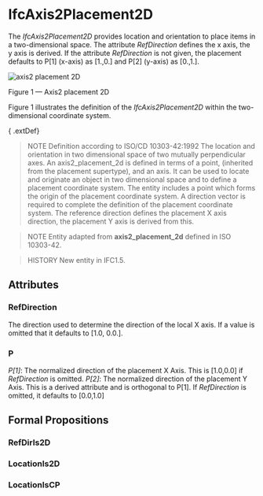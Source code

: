 # IfcAxis2Placement2D

The _IfcAxis2Placement2D_ provides location and orientation to place items in a two-dimensional space. The attribute _RefDirection_ defines the x axis, the y axis is derived. If the attribute _RefDirection_ is not given, the placement defaults to P[1] (x-axis) as [1.,0.] and P[2] (y-axis) as [0.,1.].
<!-- end of short definition -->

![axis2 placement 2D](../../../../figures/ifcaxis2placement2d-layout1.gif)

Figure 1 — Axis2 placement 2D

Figure 1 illustrates the definition of the <em>IfcAxis2Placement2D</em> within the two-dimensional coordinate system.

{ .extDef}
> NOTE Definition according to ISO/CD 10303-42:1992
> The location and orientation in two dimensional space of two mutually perpendicular axes. An axis2_placement_2d is defined in terms of a point, (inherited from the placement supertype), and an axis. It can be used to locate and originate an object in two dimensional space and to define a placement coordinate system. The entity includes a point which forms the origin of the placement coordinate system. A direction vector is required to complete the definition of the placement coordinate system. The reference direction defines the placement X axis direction, the placement Y axis is derived from this.

> NOTE Entity adapted from **axis2_placement_2d** defined in ISO 10303-42.

> HISTORY New entity in IFC1.5.

## Attributes

### RefDirection
The direction used to determine the direction of the local X axis. If a value is omitted that it defaults to [1.0, 0.0.].

### P
_P[1]_: The normalized direction of the placement X Axis. This is [1.0,0.0] if _RefDirection_ is omitted.
_P[2]_: The normalized direction of the placement Y Axis. This is a derived attribute and is orthogonal to P[1]. If _RefDirection_ is omitted, it defaults to [0.0,1.0]

## Formal Propositions

### RefDirIs2D


### LocationIs2D


### LocationIsCP

